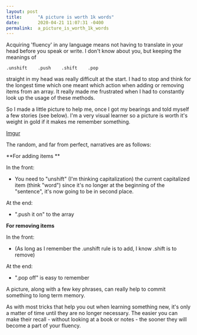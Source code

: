 ```yaml
---
layout: post
title:      "A picture is worth 1k words"
date:       2020-04-21 11:07:31 -0400
permalink:  a_picture_is_worth_1k_words
---
```



Acquiring 'fluency' in any language means not having to translate in your head before you speak or write. I don't know about you, but keeping the meanings of 

```
.unshift    .push    .shift    .pop 
```

straight in my head was really difficult at the start. I had to stop and think for the longest time which one meant which action when adding or removing items from an array. It really made me frustrated when I had to constantly look up the usage of these methods. 

So I made a little picture to help me, once I got my bearings and told myself a few stories (see below). I'm a very visual learner so a picture is worth it's weight in gold if it makes me remember something. 


[Imgur](https://i.imgur.com/YLJfHUm.png)

The random, and far from perfect, narratives are as follows:

**For adding items **

In the front:

* You need to "unshift" (I'm thinking capitalization) the current capitalized item (think "word") since it's no longer at the beginning of the "sentence", it's now going to be in second place. 

At the end:

* ".push it on" to the array

**For removing items**

In the front:
* (As long as I remember the .unshift rule is to add, I know .shift is to remove)

At the end:
* ".pop off" is easy to remember

A picture, along with a few key phrases, can really help to commit something to long term memory. 

As with most tricks that help you out when learning something new, it's only a matter of time until they are no longer necessary.  The easier you can make their recall - without looking at a book or notes - the sooner they will become a part of your fluency. 


